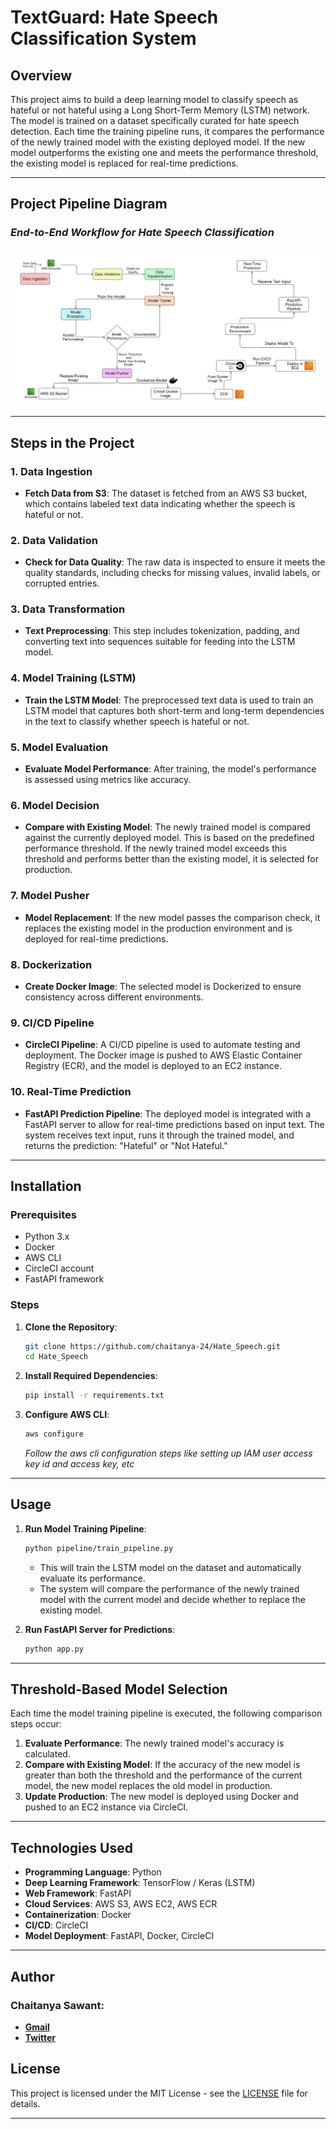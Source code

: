 # TextGuard: Hate Speech Classification System

## Overview

This project aims to build a deep learning model to classify speech as hateful or not hateful using a Long Short-Term Memory (LSTM) network. The model is trained on a dataset specifically curated for hate speech detection. Each time the training pipeline runs, it compares the performance of the newly trained model with the existing deployed model. If the new model outperforms the existing one and meets the performance threshold, the existing model is replaced for real-time predictions.

---

## Project Pipeline Diagram

### *End-to-End Workflow for Hate Speech Classification*
![alt text](<assets/Project Workflow.png>)


---

## Steps in the Project

### 1. Data Ingestion
- **Fetch Data from S3**: The dataset is fetched from an AWS S3 bucket, which contains labeled text data indicating whether the speech is hateful or not.

### 2. Data Validation
- **Check for Data Quality**: The raw data is inspected to ensure it meets the quality standards, including checks for missing values, invalid labels, or corrupted entries.

### 3. Data Transformation
- **Text Preprocessing**: This step includes tokenization, padding, and converting text into sequences suitable for feeding into the LSTM model.

### 4. Model Training (LSTM)
- **Train the LSTM Model**: The preprocessed text data is used to train an LSTM model that captures both short-term and long-term dependencies in the text to classify whether speech is hateful or not.
  
### 5. Model Evaluation
- **Evaluate Model Performance**: After training, the model's performance is assessed using metrics like accuracy.

### 6. Model Decision
- **Compare with Existing Model**: The newly trained model is compared against the currently deployed model. This is based on the predefined performance threshold. If the newly trained model exceeds this threshold and performs better than the existing model, it is selected for production.
  
### 7. Model Pusher
- **Model Replacement**: If the new model passes the comparison check, it replaces the existing model in the production environment and is deployed for real-time predictions.

### 8. Dockerization
- **Create Docker Image**: The selected model is Dockerized to ensure consistency across different environments.

### 9. CI/CD Pipeline
- **CircleCI Pipeline**: A CI/CD pipeline is used to automate testing and deployment. The Docker image is pushed to AWS Elastic Container Registry (ECR), and the model is deployed to an EC2 instance.

### 10. Real-Time Prediction
- **FastAPI Prediction Pipeline**: The deployed model is integrated with a FastAPI server to allow for real-time predictions based on input text. The system receives text input, runs it through the trained model, and returns the prediction: "Hateful" or "Not Hateful."

---

## Installation

### Prerequisites
- Python 3.x
- Docker
- AWS CLI
- CircleCI account
- FastAPI framework

### Steps

1. **Clone the Repository**:
    ```bash
    git clone https://github.com/chaitanya-24/Hate_Speech.git
    cd Hate_Speech
    ```

2. **Install Required Dependencies**:
    ```bash
    pip install -r requirements.txt
    ```

3. **Configure AWS CLI**:
    ```bash
    aws configure
    ```
    *Follow the aws cli configuration steps like setting up IAM user access key id and access key, etc*
---

## Usage

1. **Run Model Training Pipeline**:
    ```bash
    python pipeline/train_pipeline.py
    ```
    - This will train the LSTM model on the dataset and automatically evaluate its performance.
    - The system will compare the performance of the newly trained model with the current model and decide whether to replace the existing model.

2. **Run FastAPI Server for Predictions**:
    ```bash
    python app.py
    ```

---

## Threshold-Based Model Selection

Each time the model training pipeline is executed, the following comparison steps occur:
1. **Evaluate Performance**: The newly trained model's accuracy is calculated.
2. **Compare with Existing Model**: If the accuracy of the new model is greater than both the threshold and the performance of the current model, the new model replaces the old model in production.
3. **Update Production**: The new model is deployed using Docker and pushed to an EC2 instance via CircleCI.

---

## Technologies Used

- **Programming Language**: Python
- **Deep Learning Framework**: TensorFlow / Keras (LSTM)
- **Web Framework**: FastAPI
- **Cloud Services**: AWS S3, AWS EC2, AWS ECR
- **Containerization**: Docker
- **CI/CD**: CircleCI
- **Model Deployment**: FastAPI, Docker, CircleCI

---

## Author
### Chaitanya Sawant:
* **[Gmail](mailto:chaitanya.aiwork@gmail.com)**
* **[Twitter](https://twitter.com/chaitanya_42)**

## License

This project is licensed under the MIT License - see the [LICENSE](LICENSE) file for details.

---

